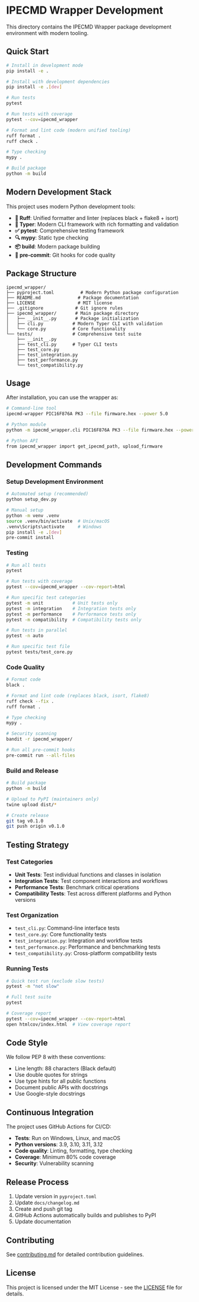# IPECMD Wrapper Development

This directory contains the IPECMD Wrapper package development environment with modern tooling.

## Quick Start

```bash
# Install in development mode
pip install -e .

# Install with development dependencies
pip install -e .[dev]

# Run tests
pytest

# Run tests with coverage
pytest --cov=ipecmd_wrapper

# Format and lint code (modern unified tooling)
ruff format .
ruff check .

# Type checking
mypy .

# Build package
python -m build
```

## Modern Development Stack

This project uses modern Python development tools:

- **🎨 Ruff**: Unified formatter and linter (replaces black + flake8 + isort)
- **🎯 Typer**: Modern CLI framework with rich formatting and validation
- **✅ pytest**: Comprehensive testing framework
- **🔍 mypy**: Static type checking
- **📦 build**: Modern package building
- **🔄 pre-commit**: Git hooks for code quality

## Package Structure

```
ipecmd_wrapper/
├── pyproject.toml          # Modern Python package configuration
├── README.md              # Package documentation
├── LICENSE                # MIT license
├── .gitignore            # Git ignore rules
├── ipecmd_wrapper/       # Main package directory
│   ├── __init__.py       # Package initialization
│   ├── cli.py           # Modern Typer CLI with validation
│   └── core.py          # Core functionality
└── tests/               # Comprehensive test suite
    ├── __init__.py
    ├── test_cli.py      # Typer CLI tests
    ├── test_core.py
    ├── test_integration.py
    ├── test_performance.py
    └── test_compatibility.py
```

## Usage

After installation, you can use the wrapper as:

```bash
# Command-line tool
ipecmd-wrapper PIC16F876A PK3 --file firmware.hex --power 5.0

# Python module
python -m ipecmd_wrapper.cli PIC16F876A PK3 --file firmware.hex --power 5.0

# Python API
from ipecmd_wrapper import get_ipecmd_path, upload_firmware
```

## Development Commands

### Setup Development Environment

```bash
# Automated setup (recommended)
python setup_dev.py

# Manual setup
python -m venv .venv
source .venv/bin/activate  # Unix/macOS
.venv\Scripts\activate     # Windows
pip install -e .[dev]
pre-commit install
```

### Testing

```bash
# Run all tests
pytest

# Run tests with coverage
pytest --cov=ipecmd_wrapper --cov-report=html

# Run specific test categories
pytest -m unit           # Unit tests only
pytest -m integration    # Integration tests only
pytest -m performance    # Performance tests only
pytest -m compatibility  # Compatibility tests only

# Run tests in parallel
pytest -n auto

# Run specific test file
pytest tests/test_core.py
```

### Code Quality

```bash
# Format code
black .

# Format and lint code (replaces black, isort, flake8)
ruff check --fix .
ruff format .

# Type checking
mypy .

# Security scanning
bandit -r ipecmd_wrapper/

# Run all pre-commit hooks
pre-commit run --all-files
```

### Build and Release

```bash
# Build package
python -m build

# Upload to PyPI (maintainers only)
twine upload dist/*

# Create release
git tag v0.1.0
git push origin v0.1.0
```

## Testing Strategy

### Test Categories

- **Unit Tests**: Test individual functions and classes in isolation
- **Integration Tests**: Test component interactions and workflows
- **Performance Tests**: Benchmark critical operations
- **Compatibility Tests**: Test across different platforms and Python versions

### Test Organization

- `test_cli.py`: Command-line interface tests
- `test_core.py`: Core functionality tests
- `test_integration.py`: Integration and workflow tests
- `test_performance.py`: Performance and benchmarking tests
- `test_compatibility.py`: Cross-platform compatibility tests

### Running Tests

```bash
# Quick test run (exclude slow tests)
pytest -m "not slow"

# Full test suite
pytest

# Coverage report
pytest --cov=ipecmd_wrapper --cov-report=html
open htmlcov/index.html  # View coverage report
```

## Code Style

We follow PEP 8 with these conventions:

- Line length: 88 characters (Black default)
- Use double quotes for strings
- Use type hints for all public functions
- Document public APIs with docstrings
- Use Google-style docstrings

## Continuous Integration

The project uses GitHub Actions for CI/CD:

- **Tests**: Run on Windows, Linux, and macOS
- **Python versions**: 3.9, 3.10, 3.11, 3.12
- **Code quality**: Linting, formatting, type checking
- **Coverage**: Minimum 80% code coverage
- **Security**: Vulnerability scanning

## Release Process

1. Update version in `pyproject.toml`
2. Update `docs/changelog.md`
3. Create and push git tag
4. GitHub Actions automatically builds and publishes to PyPI
5. Update documentation

## Contributing

See [contributing.md](contributing.md) for detailed contribution guidelines.

## License

This project is licensed under the MIT License - see the [LICENSE](LICENSE) file for details.
